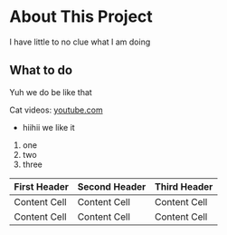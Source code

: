 # About This Project


I have little to no clue what I am doing

## What to do
Yuh we do be like that

Cat videos: [youtube.com](https://www.youtube.com/watch?v=ccN1iaHt1eU)

* hiihii we like it
1. one
2. two
3. three

| First Header | Second Header | Third Header |
| ------------ | ------------- | ------------ |
| Content Cell | Content Cell  | Content Cell |
| Content Cell | Content Cell  | Content Cell |